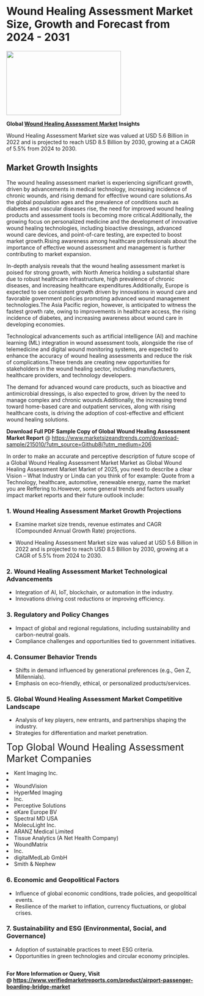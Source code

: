 <H1>Wound Healing Assessment Market Size, Growth and Forecast from 2024 - 2031</H1><img class="aligncenter size-medium wp-image-584254" src="https://thirdeyenews.in/wp-content/uploads/2024/09/Global-Market-Research-300x168.jpeg" alt="" width="300" height="168" /><p><strong>Global&nbsp;<a href="https://www.marketsizeandtrends.com/download-sample/215010/?utm_source=Github8j?utm_medium=206">Wound Healing Assessment Market</a> Insights</strong></p><p>Wound Healing Assessment Market size was valued at USD 5.6 Billion in 2022 and is projected to reach USD 8.5 Billion by 2030, growing at a CAGR of 5.5% from 2024 to 2030.</p><p><h2>Market Growth Insights</h2> <p>The wound healing assessment market is experiencing significant growth, driven by advancements in medical technology, increasing incidence of chronic wounds, and rising demand for effective wound care solutions.As the global population ages and the prevalence of conditions such as diabetes and vascular diseases rise, the need for improved wound healing products and assessment tools is becoming more critical.Additionally, the growing focus on personalized medicine and the development of innovative wound healing technologies, including bioactive dressings, advanced wound care devices, and point-of-care testing, are expected to boost market growth.Rising awareness among healthcare professionals about the importance of effective wound assessment and management is further contributing to market expansion.</p> <p>In-depth analysis reveals that the wound healing assessment market is poised for strong growth, with North America holding a substantial share due to robust healthcare infrastructure, high prevalence of chronic diseases, and increasing healthcare expenditures.Additionally, Europe is expected to see consistent growth driven by innovations in wound care and favorable government policies promoting advanced wound management technologies.The Asia Pacific region, however, is anticipated to witness the fastest growth rate, owing to improvements in healthcare access, the rising incidence of diabetes, and increasing awareness about wound care in developing economies.</p> <p>Technological advancements such as artificial intelligence (AI) and machine learning (ML) integration in wound assessment tools, alongside the rise of telemedicine and digital wound monitoring systems, are expected to enhance the accuracy of wound healing assessments and reduce the risk of complications.These trends are creating new opportunities for stakeholders in the wound healing sector, including manufacturers, healthcare providers, and technology developers.</p> <p>The demand for advanced wound care products, such as bioactive and antimicrobial dressings, is also expected to grow, driven by the need to manage complex and chronic wounds.Additionally, the increasing trend toward home-based care and outpatient services, along with rising healthcare costs, is driving the adoption of cost-effective and efficient wound healing solutions.</p> <p><span class=""><strong>Download Full PDF Sample Copy of Global Wound Healing Assessment Market Report</strong> @ <a href="https://www.marketsizeandtrends.com/download-sample/215010/?utm_source=Github8j?utm_medium=206" target="_blank">https://www.marketsizeandtrends.com/download-sample/215010/?utm_source=Github8j?utm_medium=206</a></span></p><p>In order to make an accurate and perceptive description of future scope of a Global&nbsp;Wound Healing Assessment Market Market as Global&nbsp;Wound Healing Assessment Market Market of 2025, you need to describe a clear Vision &ndash; What Industry or Linda can you think of for example: Quote from a Technology, healthcare, automotive, renewable energy, name the market you are Reffering to.However, some general trends and factors usually impact market reports and their future outlook include:</p><h3>1.&nbsp;<strong>Wound Healing Assessment Market Growth Projections</strong></h3><ul><li>Examine market size trends, revenue estimates and CAGR (Compounded Annual Growth Rate) projections.</li><li><p>Wound Healing Assessment Market size was valued at USD 5.6 Billion in 2022 and is projected to reach USD 8.5 Billion by 2030, growing at a CAGR of 5.5% from 2024 to 2030.</p></li></ul><h3>2.&nbsp;<strong>Wound Healing Assessment Market Technological Advancements</strong></h3><ul><li>Integration of AI, IoT, blockchain, or automation in the industry.</li><li>Innovations driving cost reductions or improving efficiency.</li></ul><h3>3.&nbsp;<strong>Regulatory and Policy Changes</strong></h3><ul><li>Impact of global and regional regulations, including sustainability and carbon-neutral goals.</li><li>Compliance challenges and opportunities tied to government initiatives.</li></ul><h3>4.&nbsp;<strong>Consumer Behavior Trends</strong></h3><ul><li>Shifts in demand influenced by generational preferences (e.g., Gen Z, Millennials).</li><li>Emphasis on eco-friendly, ethical, or personalized products/services.</li></ul><h3>5.&nbsp;<strong>Global Wound Healing Assessment Market Competitive Landscape</strong></h3><ul><li>Analysis of key players, new entrants, and partnerships shaping the industry.</li><li>Strategies for differentiation and market penetration.</li></ul><p data-pm-slice="1 1 []"><span style="color: inherit; font-family: inherit; font-size: 25px;">Top Global Wound Healing Assessment Market Companies</span></p><div class="" data-test-id=""><p><li>Kent lmaging Inc.</li><li></li><li> WoundVision</li><li> HyperMed lmaging</li><li> Inc.</li><li> Perceptive Solutions</li><li> eKare Europe BV</li><li> Spectral MD USA</li><li> MolecuLight Inc.</li><li> ARANZ Medical Limited</li><li> Tissue Analytics (A Net Health Company)</li><li> WoundMatrix</li><li> Inc.</li><li> digitalMedLab GmbH</li><li> Smith & Nephew</li></p></div><h3>6.&nbsp;<strong>Economic and Geopolitical Factors</strong></h3><ul><li>Influence of global economic conditions, trade policies, and geopolitical events.</li><li>Resilience of the market to inflation, currency fluctuations, or global crises.</li></ul><h3>7.&nbsp;<strong>Sustainability and ESG (Environmental, Social, and Governance)</strong></h3><ul><li>Adoption of sustainable practices to meet ESG criteria.</li><li>Opportunities in green technologies and circular economy principles.</li></ul><h2><strong style="font-size: 14px;">For More Information or Query, Visit @&nbsp;</strong><a style="background-color: #ffffff; font-size: 14px;" href="https://www.marketsizeandtrends.com/report/wound-healing-assessment-market/" target="_blank">https://www.verifiedmarketreports.com/product/airport-passenger-boarding-bridge-market</a></h2>